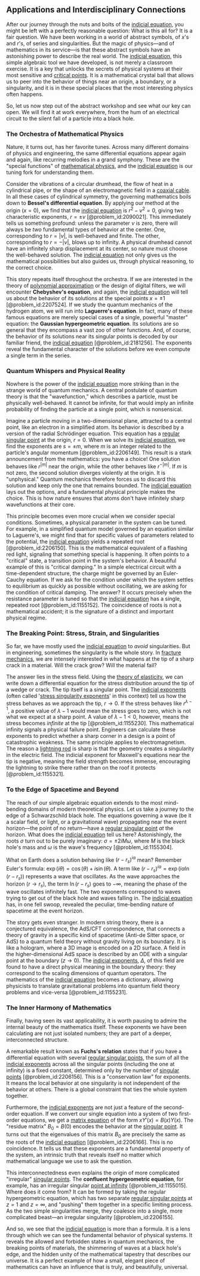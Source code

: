 ## Applications and Interdisciplinary Connections

After our journey through the nuts and bolts of the [indicial equation](@article_id:165461), you might be left with a perfectly reasonable question: What is this all for? It is a fair question. We have been working in a world of abstract symbols, of $x$'s and $r$'s, of series and singularities. But the magic of physics—and of mathematics in its service—is that these abstract symbols have an astonishing power to describe the real world. The [indicial equation](@article_id:165461), this simple algebraic tool we have developed, is not merely a classroom exercise. It is a key that unlocks the secrets of physical systems at their most sensitive and [critical points](@article_id:144159). It is a mathematical crystal ball that allows us to peer into the behavior of things near an origin, a boundary, or a singularity, and it is in these special places that the most interesting physics often happens.

So, let us now step out of the abstract workshop and see what our key can open. We will find it at work everywhere, from the hum of an electrical circuit to the silent fall of a particle into a black hole.

### The Orchestra of Mathematical Physics

Nature, it turns out, has her favorite tunes. Across many different domains of physics and engineering, the same differential equations appear again and again, like recurring melodies in a grand symphony. These are the "special functions" of [mathematical physics](@article_id:264909), and the [indicial equation](@article_id:165461) is our tuning fork for understanding them.

Consider the vibrations of a circular drumhead, the flow of heat in a cylindrical pipe, or the shape of an electromagnetic field in a [coaxial cable](@article_id:273938). In all these cases of cylindrical symmetry, the governing mathematics boils down to **Bessel's differential equation**. By applying our method at the origin ($x=0$), we find that the [indicial equation](@article_id:165461) is $r^2 - \nu^2 = 0$, giving two characteristic exponents, $r = \pm\nu$ [@problem_id:2090021]. This immediately tells us something profound: unless the parameter $\nu$ is zero, there will always be *two* fundamental types of behavior at the center. One, corresponding to $r=|\nu|$, is well-behaved and finite. The other, corresponding to $r=-|\nu|$, blows up to infinity. A physical drumhead cannot have an infinitely sharp displacement at its center, so nature must choose the well-behaved solution. The [indicial equation](@article_id:165461) not only gives us the mathematical possibilities but also guides us, through physical reasoning, to the correct choice.

This story repeats itself throughout the orchestra. If we are interested in the theory of [polynomial approximation](@article_id:136897) or the design of digital filters, we will encounter **Chebyshev's equation**, and again, the [indicial equation](@article_id:165461) will tell us about the behavior of its solutions at the special points $x=\pm 1$ [@problem_id:2207524]. If we study the quantum mechanics of the hydrogen atom, we will run into **Laguerre's equation**. In fact, many of these famous equations are merely special cases of a single, powerful "master" equation: the **Gaussian hypergeometric equation**. Its solutions are so general that they encompass a vast zoo of other functions. And, of course, the behavior of its solutions near its singular points is decoded by our familiar friend, the [indicial equation](@article_id:165461) [@problem_id:2181256]. The exponents reveal the fundamental character of the solutions before we even compute a single term in the series.

### Quantum Whispers and Physical Reality

Nowhere is the power of the [indicial equation](@article_id:165461) more striking than in the strange world of quantum mechanics. A central postulate of quantum theory is that the "wavefunction," which describes a particle, must be physically well-behaved. It cannot be infinite, for that would imply an infinite probability of finding the particle at a single point, which is nonsensical.

Imagine a particle moving in a two-dimensional plane, attracted to a central point, like an electron in a simplified atom. Its behavior is described by a version of the radial Schrödinger equation. This equation has a [regular singular point](@article_id:162788) at the origin, $r=0$. When we solve its [indicial equation](@article_id:165461), we find the exponents are $s = \pm m$, where $m$ is an integer related to the particle's angular momentum [@problem_id:2206149]. This result is a stark announcement from the mathematics: you have a choice! One solution behaves like $r^{|m|}$ near the origin, while the other behaves like $r^{-|m|}$. If $m$ is not zero, the second solution diverges violently at the origin. It is "unphysical." Quantum mechanics therefore forces us to discard this solution and keep only the one that remains bounded. The [indicial equation](@article_id:165461) lays out the options, and a fundamental physical principle makes the choice. This is how nature ensures that atoms don't have infinitely sharp wavefunctions at their core.

This principle becomes even more crucial when we consider special conditions. Sometimes, a physical parameter in the system can be tuned. For example, in a simplified quantum model governed by an equation similar to Laguerre's, we might find that for specific values of parameters related to the potential, the [indicial equation](@article_id:165461) yields a repeated root [@problem_id:2206150]. This is the mathematical equivalent of a flashing red light, signaling that something special is happening. It often points to a "critical" state, a transition point in the system's behavior. A beautiful example of this is "critical damping." In a simple electrical circuit with a time-dependent structure, the charge might be governed by an Euler-Cauchy equation. If we ask for the condition under which the system settles to equilibrium as quickly as possible without oscillating, we are asking for the condition of critical damping. The answer? It occurs precisely when the resistance parameter is tuned so that the [indicial equation](@article_id:165461) has a single, repeated root [@problem_id:1155152]. The coincidence of roots is not a mathematical accident; it is the signature of a distinct and important physical regime.

### The Breaking Point: Stress, Strain, and Singularities

So far, we have mostly used the [indicial equation](@article_id:165461) to *avoid* singularities. But in engineering, sometimes the singularity is the whole story. In [fracture mechanics](@article_id:140986), we are intensely interested in what happens at the tip of a sharp crack in a material. Will the crack grow? Will the material fail?

The answer lies in the stress field. Using the [theory of elasticity](@article_id:183648), we can write down a differential equation for the stress distribution around the tip of a wedge or crack. The tip itself is a singular point. The [indicial exponents](@article_id:188159) (often called '[stress singularity exponents](@article_id:168223)' in this context) tell us how the stress behaves as we approach the tip, $r \to 0$. If the stress behaves like $r^{\lambda-1}$, a positive value of $\lambda-1$ would mean the stress goes to zero, which is not what we expect at a sharp point. A value of $\lambda-1 \lt 0$, however, means the stress becomes *infinite* at the tip [@problem_id:1155230]. This mathematical infinity signals a physical failure point. Engineers can calculate these exponents to predict whether a sharp corner in a design is a point of catastrophic weakness. The same principle applies to electromagnetism. The reason a [lightning rod](@article_id:267392) is sharp is that the geometry creates a singularity in the electric field. The indicial exponent for Maxwell's equations near the tip is negative, meaning the field strength becomes immense, encouraging the lightning to strike there rather than on the roof it protects [@problem_id:1155321].

### To the Edge of Spacetime and Beyond

The reach of our simple algebraic equation extends to the most mind-bending domains of modern theoretical physics. Let us take a journey to the edge of a Schwarzschild black hole. The equations governing a wave (be it a scalar field, or light, or a gravitational wave) propagating near the event horizon—the point of no return—have a [regular singular point](@article_id:162788) *at* the horizon. What does the [indicial equation](@article_id:165461) tell us here? Astonishingly, the roots $\sigma$ turn out to be purely imaginary: $\sigma = \pm 2iM\omega$, where $M$ is the black hole's mass and $\omega$ is the wave's frequency [@problem_id:1155304].

What on Earth does a solution behaving like $(r-r_s)^{i\alpha}$ mean? Remember Euler's formula: $\exp(i\theta) = \cos(\theta) + i\sin(\theta)$. A term like $(r-r_s)^{i\alpha} = \exp(i\alpha \ln(r-r_s))$ represents a wave that oscillates. As the wave approaches the horizon ($r \to r_s$), the term $\ln(r-r_s)$ goes to $-\infty$, meaning the phase of the wave oscillates infinitely fast. The two exponents correspond to waves trying to get out of the black hole and waves falling in. The [indicial equation](@article_id:165461) has, in one fell swoop, revealed the peculiar, time-bending nature of spacetime at the event horizon.

The story gets even stranger. In modern string theory, there is a conjectured equivalence, the AdS/CFT correspondence, that connects a theory of gravity in a specific kind of spacetime (Anti-de Sitter space, or AdS) to a quantum field theory without gravity living on its boundary. It is like a hologram, where a 3D image is encoded on a 2D surface. A field in the higher-dimensional AdS space is described by an ODE with a singular point at the boundary ($z \to 0$). The [indicial exponents](@article_id:188159), $\Delta$, of this field are found to have a direct physical meaning in the boundary theory: they correspond to the scaling dimensions of quantum operators. The mathematics of the [indicial equation](@article_id:165461) becomes a dictionary, allowing physicists to translate gravitational problems into quantum field theory problems and vice-versa [@problem_id:1155231].

### The Inner Harmony of Mathematics

Finally, having seen its vast applicability, it is worth pausing to admire the internal beauty of the mathematics itself. These exponents we have been calculating are not just isolated numbers; they are part of a deeper, interconnected structure.

A remarkable result known as **Fuchs's relation** states that if you have a differential equation with several [regular singular points](@article_id:164854), the sum of all the [indicial exponents](@article_id:188159) across all the singular points (including the one at infinity) is a fixed constant, determined only by the number of [singular points](@article_id:266205) [@problem_id:2206156]. This is a "conservation law" for exponents. It means the local behavior at one singularity is not independent of the behavior at others. There is a global constraint that ties the whole system together.

Furthermore, the [indicial exponents](@article_id:188159) are not just a feature of the second-order equation. If we convert our single equation into a system of two first-order equations, we get a [matrix equation](@article_id:204257) of the form $x Y'(x) = B(x) Y(x)$. The "residue matrix" $B_0 = B(0)$ encodes the behavior at the [singular point](@article_id:170704). It turns out that the eigenvalues of this matrix $B_0$ are precisely the same as the roots of the [indicial equation](@article_id:165461) [@problem_id:2206166]. This is no coincidence. It tells us that these exponents are a fundamental property of the system, an intrinsic truth that reveals itself no matter which mathematical language we use to ask the question.

This interconnectedness even explains the origin of more complicated "irregular" [singular points](@article_id:266205). The **confluent hypergeometric equation**, for example, has an irregular singular [point at infinity](@article_id:154043) [@problem_id:1155015]. Where does it come from? It can be formed by taking the regular hypergeometric equation, which has two separate [regular singular points](@article_id:164854) at $z=1$ and $z=\infty$, and "pushing" them together in a specific limiting process. As the two simple singularities merge, they coalesce into a single, more complicated beast—an irregular singularity [@problem_id:2206155].

And so, we see that the [indicial equation](@article_id:165461) is more than a formula. It is a lens through which we can see the fundamental behavior of physical systems. It reveals the allowed and forbidden states in quantum mechanics, the breaking points of materials, the shimmering of waves at a black hole's edge, and the hidden unity of the mathematical tapestry that describes our universe. It is a perfect example of how a small, elegant piece of mathematics can have an influence that is truly, and beautifully, universal.